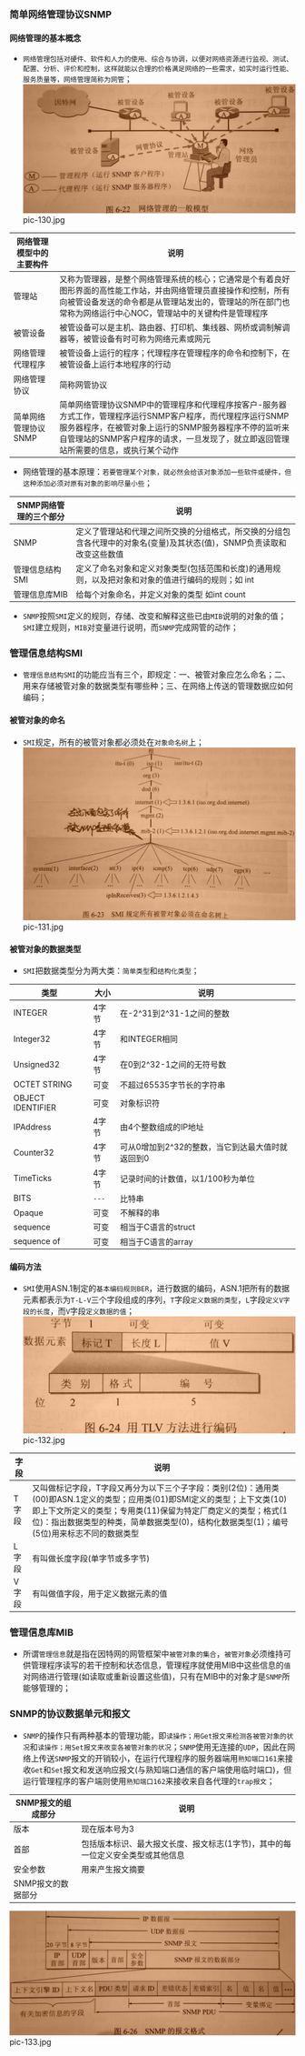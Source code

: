 ### 简单网络管理协议SNMP
#### 网络管理的基本概念
+ `网络管理包括对硬件、软件和人力的使用、综合与协调，以便对网络资源进行监视、测试、配置、分析、评价和控制，这样就能以合理的价格满足网络的一些需求，如实时运行性能、服务质量等，网络管理简称为网管`；
![image](https://github.com/ningbaoqi/ComputerNetWork/blob/master/gif/pic-130.jpg)   pic-130.jpg

|网络管理模型中的主要构件|说明|
|------|------|
|管理站|又称为管理器，是整个网络管理系统的核心；它通常是个有着良好图形界面的高性能工作站，并由网络管理员直接操作和控制，所有向被管设备发送的命令都是从管理站发出的，管理站的所在部门也常称为网络运行中心NOC，管理站中的关键构件是管理程序|
|被管设备|被管设备可以是主机、路由器、打印机、集线器、网桥或调制解调器等，被管设备有时可称为网络元素或网元|
|网络管理代理程序|被管设备上运行的程序；代理程序在管理程序的命令和控制下，在被管设备上运行本地程序的行动|
|网络管理协议|简称网管协议|
|简单网络管理协议SNMP|简单网络管理协议SNMP中的管理程序和代理程序按客户-服务器方式工作，管理程序运行SNMP客户程序，而代理程序运行SNMP服务器程序，在被管对象上运行的SNMP服务器程序不停的监听来自管理站的SNMP客户程序的请求，一旦发现了，就立即返回管理站所需要的信息，或执行某个动作|

+ 网络管理的基本原理：`若要管理某个对象，就必然会给该对象添加一些软件或硬件，但这种添加必须对原有对象的影响尽量小些`；

|SNMP网络管理的三个部分|说明|
|-------|-------|
|SNMP|定义了管理站和代理之间所交换的分组格式，所交换的分组包含各代理中的对象名(变量)及其状态(值)，SNMP负责读取和改变这些数值|
|管理信息结构SMI|定义了命名对象和定义对象类型(包括范围和长度)的通用规则，以及把对象和对象的值进行编码的规则；如 int|
|管理信息库MIB|给每个对象命名，并定义对象的类型 如int count|

+ `SNMP`按照`SMI`定义的规则，存储、改变和解释这些已由`MIB`说明的对象的值；`SMI`建立规则，`MIB`对变量进行说明，而`SNMP`完成网管的动作；

### 管理信息结构SMI
+ `管理信息结构SMI`的功能应当有三个，即规定：一、被管对象应怎么命名；二、用来存储被管对象的数据类型有哪些种；三、在网络上传送的管理数据应如何编码；
#### 被管对象的命名
+ `SMI`规定，所有的被管对象都必须处在`对象命名树`上；
![image](https://github.com/ningbaoqi/ComputerNetWork/blob/master/gif/pic-131.jpg)   pic-131.jpg

#### 被管对象的数据类型
+ `SMI`把数据类型分为两大类：`简单类型`和`结构化类型`；

|类型|大小|说明|
|------|------|------|
|INTEGER|4字节|在-2^31到2^31-1之间的整数|
|Integer32|4字节|和INTEGER相同|
|Unsigned32|4字节|在0到2^32-1之间的无符号数|
|OCTET STRING|可变|不超过65535字节长的字符串|
|OBJECT IDENTIFIER|可变|对象标识符|
|IPAddress|4字节|由4个整数组成的IP地址|
|Counter32|4字节|可从0增加到2^32的整数，当它到达最大值时就返回到0|
|TimeTicks|4字节|记录时间的计数值，以1/100秒为单位|
|BITS|`---`|比特串|
|Opaque|可变|不解释的串|
|sequence|可变|相当于C语言的struct|
|sequence of|可变|相当于C语言的array|

#### 编码方法
+ `SMI`使用ASN.1制定的`基本编码规则BER`，进行数据的编码，ASN.1把所有的数据元素都表示为`T-L-V`三个字段组成的序列，`T`字段`定义数据的类型`，`L`字段`定义V字段的长度`，而`V`字段`定义数据的值`；
![image](https://github.com/ningbaoqi/ComputerNetWork/blob/master/gif/pic-132.jpg)   pic-132.jpg

|字段|说明|
|------|------|
|T字段|又叫做标记字段，T字段又再分为以下三个子字段：类别(2位)：通用类(00)即ASN.1定义的类型；应用类(01)即SMI定义的类型；上下文类(10)即上下文所定义的类型；专用类(11)保留为特定厂商定义的类型；格式(1位)：指出数据类型的种类，简单数据类型(0)，结构化数据类型(1)；编号(5位)用来标志不同的数据类型|
|L字段|有叫做长度字段(单字节或多字节)|
|V字段|有叫做值字段，用于定义数据元素的值|

### 管理信息库MIB
+ 所谓`管理信息`就是指在因特网的网管框架中`被管对象的集合`，`被管对象`必须维持可供管理程序读写的若干控制和状态信息，管理程序就使用MIB中这些信息的`值`对网络进行管理(如读取或重新设置这些值)，只有在MIB中的对象才是`SNMP`所能够管理的；
### SNMP的协议数据单元和报文
+ `SNMP`的操作只有两种基本的管理功能，即`读操作；用Get报文来检测各被管对象的状况`和`读操作；用Set报文来改变各被管对象的状况`；`SNMP`使用无连接的`UDP`，因此在网络上传送`SNMP`报文的开销较小，在运行代理程序的服务器端用`熟知端口161`来接收`Get`和`Set`报文和发送响应报文(与熟知端口通信的客户端使用临时端口)，但运行管理程序的客户端则使用`熟知端口162`来接收来自各代理的`trap报文`；

|SNMP报文的组成部分|说明|
|------|------|
|版本|现在版本号为3|
|首部|包括版本标识、最大报文长度、报文标志(1字节)，其中的每一位定义安全类型或其他信息|
|安全参数|用来产生报文摘要|
|SNMP报文的数据部分||

![image](https://github.com/ningbaoqi/ComputerNetWork/blob/master/gif/pic-133.jpg)   pic-133.jpg
